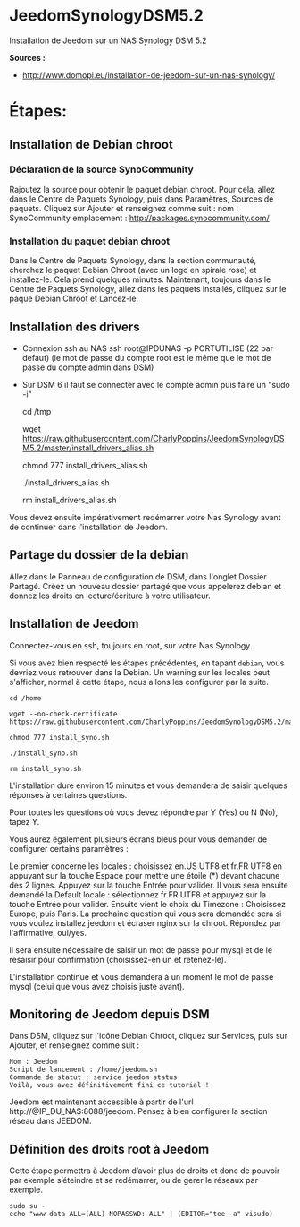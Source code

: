 # JeedomSynologyDSM5.2
Installation de Jeedom sur un NAS Synology DSM 5.2

**Sources :**
* http://www.domopi.eu/installation-de-jeedom-sur-un-nas-synology/

Étapes:
==
Installation de Debian chroot
-
### Déclaration de la source SynoCommunity
Rajoutez la source pour obtenir le paquet debian chroot. Pour cela, allez dans le Centre de Paquets Synology, puis dans Paramètres, Sources de paquets. 
Cliquez sur Ajouter et renseignez comme suit :
nom : SynoCommunity
emplacement : http://packages.synocommunity.com/

### Installation du paquet debian chroot
Dans le Centre de Paquets Synology, dans la section communauté, cherchez le paquet Debian Chroot (avec un logo en spirale rose) et installez-le. Cela prend quelques minutes. 
Maintenant, toujours dans le Centre de Paquets Synology, allez dans les paquets installés, cliquez sur le paque Debian Chroot et Lancez-le.

Installation des drivers
-
* Connexion ssh au NAS
ssh root@IPDUNAS -p PORTUTILISE (22 par defaut)
(le mot de passe du compte root est le même que le mot de passe du compte admin dans DSM)
* Sur DSM 6 il faut se connecter avec le compte admin puis faire un "sudo -i"
    
    cd /tmp
    
    wget https://raw.githubusercontent.com/CharlyPoppins/JeedomSynologyDSM5.2/master/install_drivers_alias.sh
    
    chmod 777 install_drivers_alias.sh
    
    ./install_drivers_alias.sh
    
    rm install_drivers_alias.sh
    

Vous devez ensuite impérativement redémarrer votre Nas Synology avant de continuer dans l'installation de Jeedom.

Partage du dossier de la debian
-
Allez dans le Panneau de configuration de DSM, dans l'onglet Dossier Partagé. Créez un nouveau dossier partagé que vous appelerez debian et donnez les droits en lecture/écriture à votre utilisateur.

Installation de Jeedom
-
Connectez-vous en ssh, toujours en root, sur votre Nas Synology.

Si vous avez bien respecté les étapes précédentes, en tapant `debian`, vous devriez vous retrouver dans la Debian. Un warning sur les locales peut s'afficher, normal à cette étape, nous allons les configurer par la suite.


    cd /home
    
    wget --no-check-certificate https://raw.githubusercontent.com/CharlyPoppins/JeedomSynologyDSM5.2/master/install_syno.sh
    
    chmod 777 install_syno.sh
    
    ./install_syno.sh
    
    rm install_syno.sh
    
L'installation dure environ 15 minutes et vous demandera de saisir quelques réponses à certaines questions.

Pour toutes les questions où vous devez répondre par Y (Yes) ou N (No), tapez Y.

Vous aurez également plusieurs écrans bleus pour vous demander de configurer certains paramètres :

Le premier concerne les locales : choisissez en.US UTF8 et fr.FR UTF8 en appuyant sur la touche Espace pour mettre une étoile (*) devant chacune des 2 lignes. Appuyez sur la touche Entrée pour valider.
Il vous sera ensuite demandé la Default locale : sélectionnez fr.FR UTF8 et appuyez sur la touche Entrée pour valider.
Ensuite vient le choix du Timezone : Choisissez Europe, puis Paris.
La prochaine question qui vous sera demandée sera si vous voulez installez jeedom et écraser nginx sur la chroot. Répondez par l'affirmative, oui/yes.

Il sera ensuite nécessaire de saisir un mot de passe pour mysql et de le resaisir pour confirmation (choisissez-en un et retenez-le).

L'installation continue et vous demandera à un moment le mot de passe mysql (celui que vous avez choisis juste avant).

Monitoring de Jeedom depuis DSM
-
Dans DSM, cliquez sur l'icône Debian Chroot, cliquez sur Services, puis sur Ajouter, et renseignez comme suit :

    Nom : Jeedom
    Script de lancement : /home/jeedom.sh
    Commande de statut : service jeedom status
    Voilà, vous avez définitivement fini ce tutorial !

Jeedom est maintenant accessible à partir de l'url http://@IP_DU_NAS:8088/jeedom. 
Pensez à bien configurer la section réseau dans JEEDOM.

Définition des droits root à Jeedom
-
Cette étape permettra à Jeedom d’avoir plus de droits et donc de pouvoir par exemple s’éteindre et se redémarrer, ou de gerer le réseaux par exemple.

    sudo su -
    echo "www-data ALL=(ALL) NOPASSWD: ALL" | (EDITOR="tee -a" visudo)
